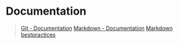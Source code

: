 # Documentation
>[Git - Documentation](https://git-scm.com/doc)
>[Markdown - Documentation](https://guides.github.com/features/mastering-markdown)
>[Markdown bestpractices](https://www.markdownguide.org/basic-syntax/)

